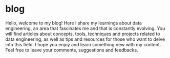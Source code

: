 # blog
 Hello, welcome to my blog! Here I share my learnings about data engineering, an area that fascinates me and that is constantly evolving. You will find articles about concepts, tools, techniques and projects related to data engineering, as well as tips and resources for those who want to delve into this field. I hope you enjoy and learn something new with my content. Feel free to leave your comments, suggestions and feedbacks.